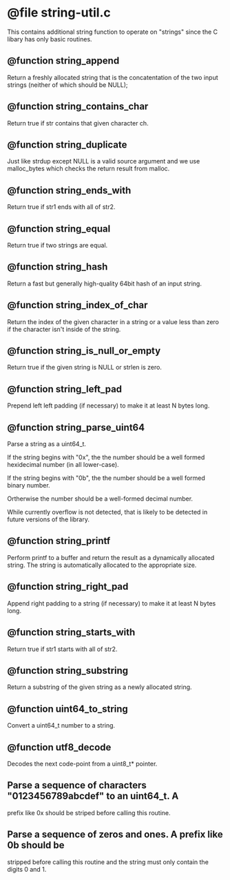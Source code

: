 # @file string-util.c

This contains additional string function to operate on "strings"
since the C libary has only basic routines.
 
## @function string_append

Return a freshly allocated string that is the concatentation of the
two input strings (neither of which should be NULL);
 
## @function string_contains_char

Return true if str contains that given character ch.
 
## @function string_duplicate

Just like strdup except NULL is a valid source argument and we use
malloc_bytes which checks the return result from malloc.
 
## @function string_ends_with

Return true if str1 ends with all of str2.
 
## @function string_equal

Return true if two strings are equal.
 
## @function string_hash

Return a fast but generally high-quality 64bit hash of an input
string.
 
## @function string_index_of_char

Return the index of the given character in a string or a value less
than zero if the character isn't inside of the string.
 
## @function string_is_null_or_empty

Return true if the given string is NULL or strlen is zero.
 
## @function string_left_pad

Prepend left left padding (if necessary) to make it at least N
bytes long.
 
## @function string_parse_uint64

Parse a string as a uint64_t.

If the string begins with "0x", the the number should be a well
formed hexidecimal number (in all lower-case).

If the string begins with "0b", the the number should be a well
formed binary number.

Ortherwise the number should be a well-formed decimal number.

While currently overflow is not detected, that is likely to be
detected in future versions of the library.
 
## @function string_printf

Perform printf to a buffer and return the result as a dynamically
allocated string. The string is automatically allocated to the
appropriate size.
 
## @function string_right_pad

Append right padding to a string (if necessary) to make it at least
N bytes long.
 
## @function string_starts_with

Return true if str1 starts with all of str2.
 
## @function string_substring

Return a substring of the given string as a newly allocated string.
 
## @function uint64_to_string

Convert a uint64_t number to a string.
 
## @function utf8_decode

Decodes the next code-point from a uint8_t* pointer.
 
## Parse a sequence of characters "0123456789abcdef" to an uint64_t. A
prefix like 0x should be striped before calling this routine.

 
## Parse a sequence of zeros and ones. A prefix like 0b should be
stripped before calling this routine and the string must only
contain the digits 0 and 1.
 
